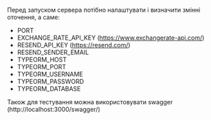 Перед запуском сервера потібно налаштувати і визначити змінні оточення, а саме:

 - PORT
 - EXCHANGE_RATE_API_KEY (https://www.exchangerate-api.com/)
 - RESEND_API_KEY (https://resend.com/)
 - RESEND_SENDER_EMAIL
 - TYPEORM_HOST
 - TYPEORM_PORT
 - TYPEORM_USERNAME
 - TYPEORM_PASSWORD
 - TYPEORM_DATABASE

Також для тестування можна використовувати swagger (http://localhost:3000/swagger/)
